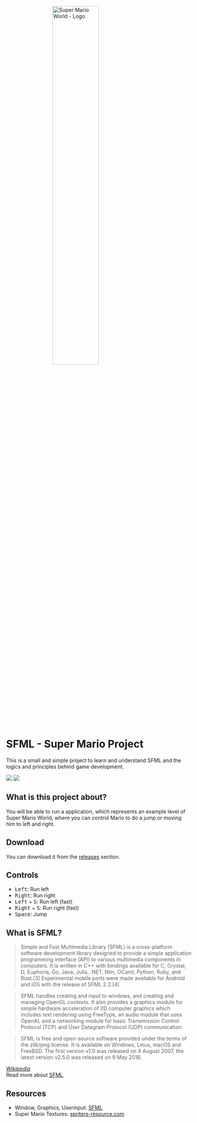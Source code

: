<img src="https://raw.githubusercontent.com/pr0grammr/sfml-learning/master/super-mario-world-logo.png" style="display: block; width: 50%; margin: 0 auto;" alt="Super Mario World - Logo"/>

# SFML - Super Mario Project

This is a small and simple project to learn and understand SFML and the logics and principles behind game development.

<img src="https://img.shields.io/badge/platform-macOS-brightgreen.svg"> <img src="https://img.shields.io/badge/madewith-SFML-blue.svg">

## What is this project about?

You will be able to run a application, which represents an example level of Super Mario World, where you can control Mario to do a jump or moving him to left and right.

## Download

You can download it from the <a href="https://github.com/sawzcode/sfml-super-mario/releases/tag/1.0.0">releases</a> section.

## Controls 

* <kbd>Left</kbd>: Run left
* <kbd>Right</kbd>: Run right
* <kbd>Left</kbd> + <kbd>S</kbd>: Run left (fast)
* <kbd>Right</kbd> + <kbd>S</kbd>: Run right (fast)
* <kbd>Space</kbd>: Jump

## What is SFML? 

> Simple and Fast Multimedia Library (SFML) is a cross-platform software development library designed to provide a simple application programming interface (API) to various multimedia components in computers. It is written in C++ with bindings available for C, Crystal, D, Euphoria, Go, Java, Julia, .NET, Nim, OCaml, Python, Ruby, and Rust.[3] Experimental mobile ports were made available for Android and iOS with the release of SFML 2.2.[4]

> SFML handles creating and input to windows, and creating and managing OpenGL contexts. It also provides a graphics module for simple hardware acceleration of 2D computer graphics which includes text rendering using FreeType, an audio module that uses OpenAL and a networking module for basic Transmission Control Protocol (TCP) and User Datagram Protocol (UDP) communication.

> SFML is free and open-source software provided under the terms of the zlib/png license. It is available on Windows, Linux, macOS and FreeBSD. The first version v1.0 was released on 9 August 2007, the latest version v2.5.0 was released on 9 May 2018.

<em><a href="https://en.wikipedia.org/wiki/Simple_and_Fast_Multimedia_Library" target="_blank">Wikipedia</a></em><br>
Read more about <a href="https://www.sfml-dev.org/" target="_blank" title="SFML">SFML</a>.

## Resources

* Window, Graphics, Userinput: <a href="https://www.sfml-dev.org/" target="_blank" title="SFML">SFML</a>
* Super Mario Textures: <a href="https://www.spriters-resource.com/snes/smarioworld/" target="_blank" title="SNES - Super Mario World - The Spriters Resource">spriters-resource.com</a>


 



